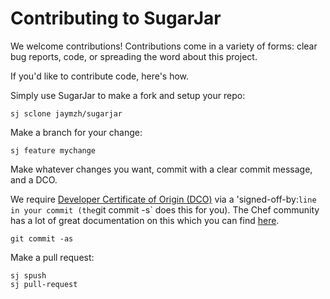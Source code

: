 # Contributing to SugarJar

We welcome contributions! Contributions come in a variety of forms: clear bug
reports, code, or spreading the word about this project.

If you'd like to contribute code, here's how.

Simply use SugarJar to make a fork and setup your repo:

```shell
sj sclone jaymzh/sugarjar
```

Make a branch for your change:

```shell
sj feature mychange
```

Make whatever changes you want, commit with a clear commit message, and a DCO.

We require [Developer Certificate of Origin
(DCO)](https://developercertificate.org/) via a 'signed-off-by:` line in your
commit (the `git commit -s` does this for you). The Chef community has a lot of
great documentation on this which you can find
[here](https://docs.chef.io/community_contributions/#developer-certification-of-origin-dco).

```shell
git commit -as
```

Make a pull request:

```shell
sj spush
sj pull-request
```
